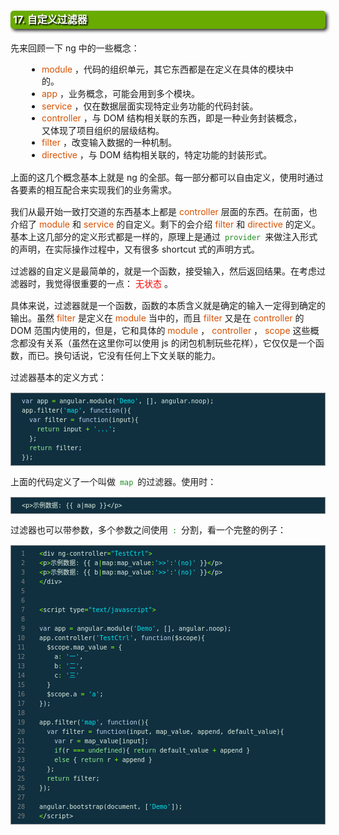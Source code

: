 <h1 style=" -moz-border-radius: 5px; -webkit-border-radius: 5px; -moz-box-shadow: 3px 3px 5px #333; -webkit-box-shadow: 3px 3px 5px #333; box-shadow: 3px 3px 5px #333;  border-radius: 5px; background-color: #69ab01; padding: 4px; color: white; line-height: 1.3em; text-shadow: 2px 2px 2px black; margin: 20px auto; font-size: medium; clear: both;">17. 自定义过滤器</h1>

<p style="margin: 15px 0;">
先来回顾一下 ng 中的一些概念：
</p>

<ul style="line-height: 1.4em; padding: 0px; padding-left: 20px; margin: auto 30px;">
<li><i style=" color: #d75100; font-style: normal; ">module</i> ，代码的组织单元，其它东西都是在定义在具体的模块中的。
</li>
<li><i style=" color: #d75100; font-style: normal; ">app</i> ，业务概念，可能会用到多个模块。
</li>
<li><i style=" color: #d75100; font-style: normal; ">service</i> ，仅在数据层面实现特定业务功能的代码封装。
</li>
<li><i style=" color: #d75100; font-style: normal; ">controller</i> ，与 DOM 结构相关联的东西，即是一种业务封装概念，又体现了项目组织的层级结构。
</li>
<li><i style=" color: #d75100; font-style: normal; ">filter</i> ，改变输入数据的一种机制。
</li>
<li><i style=" color: #d75100; font-style: normal; ">directive</i> ，与 DOM 结构相关联的，特定功能的封装形式。
</li>
</ul>

<p style="margin: 15px 0;">
上面的这几个概念基本上就是 ng 的全部。每一部分都可以自由定义，使用时通过各要素的相互配合来实现我们的业务需求。
</p>
<p style="margin: 15px 0;">
我们从最开始一致打交道的东西基本上都是 <i style=" color: #d75100; font-style: normal; ">controller</i> 层面的东西。在前面，也介绍了 <i style=" color: #d75100; font-style: normal; ">module</i> 和 <i style=" color: #d75100; font-style: normal; ">service</i> 的自定义。剩下的会介绍 <i style=" color: #d75100; font-style: normal; ">filter</i> 和 <i style=" color: #d75100; font-style: normal; ">directive</i> 的定义。基本上这几部分的定义形式都是一样的，原理上是通过 <code style="margin: auto 3px; color: #228b22; font-family: monospace; ">provider</code> 来做注入形式的声明，在实际操作过程中，又有很多 shortcut 式的声明方式。
</p>
<p style="margin: 15px 0;">
过滤器的自定义是最简单的，就是一个函数，接受输入，然后返回结果。在考虑过滤器时，我觉得很重要的一点： <b style=" color: red; font-weight: normal; ">无状态</b> 。
</p>
<p style="margin: 15px 0;">
具体来说，过滤器就是一个函数，函数的本质含义就是确定的输入一定得到确定的输出。虽然 <i style=" color: #d75100; font-style: normal; ">filter</i> 是定义在 <i style=" color: #d75100; font-style: normal; ">module</i> 当中的，而且 <i style=" color: #d75100; font-style: normal; ">filter</i> 又是在 <i style=" color: #d75100; font-style: normal; ">controller</i> 的 DOM 范围内使用的，但是，它和具体的 <i style=" color: #d75100; font-style: normal; ">module</i> ， <i style=" color: #d75100; font-style: normal; ">controller</i> ， <i style=" color: #d75100; font-style: normal; ">scope</i> 这些概念都没有关系（虽然在这里你可以使用 js 的闭包机制玩些花样），它仅仅是一个函数，而已。换句话说，它没有任何上下文关联的能力。
</p>
<p style="margin: 15px 0;">
过滤器基本的定义方式：
</p>

<div class="highlight" style="background: #103040"><pre style=" white-space: pre-wrap; word-wrap: break-word; border: 1px solid #888; font-size: small; line-height: 1.5em; padding: 5px;; color: #e0eee0; background: #103040;">  <span style="color: #bcd2ee">var</span> <span style="color: #e0eee0">app</span> <span style="color: #7fff00">=</span> <span style="color: #e0eee0">angular</span>.<span style="color: #e0eee0">module</span>(<span style="color: #00e5ee">&#39;Demo&#39;</span>, [], <span style="color: #e0eee0">angular</span>.<span style="color: #e0eee0">noop</span>);
  <span style="color: #e0eee0">app</span>.<span style="color: #e0eee0">filter</span>(<span style="color: #00e5ee">&#39;map&#39;</span>, <span style="color: #bcd2ee">function</span>(){
    <span style="color: #bcd2ee">var</span> <span style="color: #e0eee0">filter</span> <span style="color: #7fff00">=</span> <span style="color: #bcd2ee">function</span>(<span style="color: #e0eee0">input</span>){
      <span style="color: #90ee90">return</span> <span style="color: #e0eee0">input</span> <span style="color: #7fff00">+</span> <span style="color: #00e5ee">&#39;...&#39;</span>;
    };
    <span style="color: #90ee90">return</span> <span style="color: #e0eee0">filter</span>;
  });
</pre></div>


<p style="margin: 15px 0;">
上面的代码定义了一个叫做 <code style="margin: auto 3px; color: #228b22; font-family: monospace; ">map</code> 的过滤器。使用时：
</p>

<div class="highlight" style="background: #103040"><pre style=" white-space: pre-wrap; word-wrap: break-word; border: 1px solid #888; font-size: small; line-height: 1.5em; padding: 5px;; color: #e0eee0; background: #103040;">  <span style="color: #e0eee0">&lt;p&gt;</span>示例数据: {{ a|map }}<span style="color: #e0eee0">&lt;/p&gt;</span>
</pre></div>


<p style="margin: 15px 0;">
过滤器也可以带参数，多个参数之间使用 <code style="margin: auto 3px; color: #228b22; font-family: monospace; ">:</code> 分割，看一个完整的例子：
</p>

<div class="highlight" style="background: #103040"><pre style=" white-space: pre-wrap; word-wrap: break-word; border: 1px solid #888; font-size: small; line-height: 1.5em; padding: 5px;; color: #e0eee0; background: #103040;"><span style="color: gray; padding: 0 5px 0 5px"> 1</span>   <span style="color: #7fff00">&lt;</span><span style="color: #e0eee0">div</span> <span style="color: #e0eee0">ng</span><span style="color: #7fff00">-</span><span style="color: #e0eee0">controller</span><span style="color: #7fff00">=</span><span style="color: #00e5ee">&quot;TestCtrl&quot;</span><span style="color: #7fff00">&gt;</span>
<span style="color: gray; padding: 0 5px 0 5px"> 2</span>   <span style="color: #7fff00">&lt;</span><span style="color: #e0eee0">p</span><span style="color: #7fff00">&gt;</span>示例数据<span style="color: #7fff00">:</span> {{ <span style="color: #e0eee0">a</span><span style="color: #7fff00">|</span><span style="color: #e0eee0">map</span><span style="color: #7fff00">:</span><span style="color: #e0eee0">map_value</span><span style="color: #7fff00">:</span><span style="color: #00e5ee">&#39;&gt;&gt;&#39;</span><span style="color: #7fff00">:</span><span style="color: #00e5ee">&#39;(no)&#39;</span> }}<span style="color: #7fff00">&lt;</span>/p&gt;
<span style="color: gray; padding: 0 5px 0 5px"> 3</span>   <span style="color: #7fff00">&lt;</span><span style="color: #e0eee0">p</span><span style="color: #7fff00">&gt;</span>示例数据<span style="color: #7fff00">:</span> {{ <span style="color: #e0eee0">b</span><span style="color: #7fff00">|</span><span style="color: #e0eee0">map</span><span style="color: #7fff00">:</span><span style="color: #e0eee0">map_value</span><span style="color: #7fff00">:</span><span style="color: #00e5ee">&#39;&gt;&gt;&#39;</span><span style="color: #7fff00">:</span><span style="color: #00e5ee">&#39;(no)&#39;</span> }}<span style="color: #7fff00">&lt;</span>/p&gt;
<span style="color: gray; padding: 0 5px 0 5px"> 4</span>   <span style="color: #7fff00">&lt;</span>/div&gt;
<span style="color: gray; padding: 0 5px 0 5px"> 5</span>   
<span style="color: gray; padding: 0 5px 0 5px"> 6</span>   
<span style="color: gray; padding: 0 5px 0 5px"> 7</span>   <span style="color: #7fff00">&lt;</span><span style="color: #e0eee0">script</span> <span style="color: #e0eee0">type</span><span style="color: #7fff00">=</span><span style="color: #00e5ee">&quot;text/javascript&quot;</span><span style="color: #7fff00">&gt;</span>
<span style="color: gray; padding: 0 5px 0 5px"> 8</span>   
<span style="color: gray; padding: 0 5px 0 5px"> 9</span>   <span style="color: #bcd2ee">var</span> <span style="color: #e0eee0">app</span> <span style="color: #7fff00">=</span> <span style="color: #e0eee0">angular</span>.<span style="color: #e0eee0">module</span>(<span style="color: #00e5ee">&#39;Demo&#39;</span>, [], <span style="color: #e0eee0">angular</span>.<span style="color: #e0eee0">noop</span>);
<span style="color: gray; padding: 0 5px 0 5px">10</span>   <span style="color: #e0eee0">app</span>.<span style="color: #e0eee0">controller</span>(<span style="color: #00e5ee">&#39;TestCtrl&#39;</span>, <span style="color: #bcd2ee">function</span>(<span style="color: #e0eee0">$scope</span>){
<span style="color: gray; padding: 0 5px 0 5px">11</span>     <span style="color: #e0eee0">$scope</span>.<span style="color: #e0eee0">map_value</span> <span style="color: #7fff00">=</span> {
<span style="color: gray; padding: 0 5px 0 5px">12</span>       <span style="color: #e0eee0">a</span><span style="color: #7fff00">:</span> <span style="color: #00e5ee">&#39;一&#39;</span>,
<span style="color: gray; padding: 0 5px 0 5px">13</span>       <span style="color: #e0eee0">b</span><span style="color: #7fff00">:</span> <span style="color: #00e5ee">&#39;二&#39;</span>,
<span style="color: gray; padding: 0 5px 0 5px">14</span>       <span style="color: #e0eee0">c</span><span style="color: #7fff00">:</span> <span style="color: #00e5ee">&#39;三&#39;</span>
<span style="color: gray; padding: 0 5px 0 5px">15</span>     }
<span style="color: gray; padding: 0 5px 0 5px">16</span>     <span style="color: #e0eee0">$scope</span>.<span style="color: #e0eee0">a</span> <span style="color: #7fff00">=</span> <span style="color: #00e5ee">&#39;a&#39;</span>;
<span style="color: gray; padding: 0 5px 0 5px">17</span>   });
<span style="color: gray; padding: 0 5px 0 5px">18</span>   
<span style="color: gray; padding: 0 5px 0 5px">19</span>   <span style="color: #e0eee0">app</span>.<span style="color: #e0eee0">filter</span>(<span style="color: #00e5ee">&#39;map&#39;</span>, <span style="color: #bcd2ee">function</span>(){
<span style="color: gray; padding: 0 5px 0 5px">20</span>     <span style="color: #bcd2ee">var</span> <span style="color: #e0eee0">filter</span> <span style="color: #7fff00">=</span> <span style="color: #bcd2ee">function</span>(<span style="color: #e0eee0">input</span>, <span style="color: #e0eee0">map_value</span>, <span style="color: #e0eee0">append</span>, <span style="color: #e0eee0">default_value</span>){
<span style="color: gray; padding: 0 5px 0 5px">21</span>       <span style="color: #bcd2ee">var</span> <span style="color: #e0eee0">r</span> <span style="color: #7fff00">=</span> <span style="color: #e0eee0">map_value</span>[<span style="color: #e0eee0">input</span>];
<span style="color: gray; padding: 0 5px 0 5px">22</span>       <span style="color: #90ee90">if</span>(<span style="color: #e0eee0">r</span> <span style="color: #7fff00">===</span> <span style="color: #90ee90">undefined</span>){ <span style="color: #90ee90">return</span> <span style="color: #e0eee0">default_value</span> <span style="color: #7fff00">+</span> <span style="color: #e0eee0">append</span> }
<span style="color: gray; padding: 0 5px 0 5px">23</span>       <span style="color: #90ee90">else</span> { <span style="color: #90ee90">return</span> <span style="color: #e0eee0">r</span> <span style="color: #7fff00">+</span> <span style="color: #e0eee0">append</span> }
<span style="color: gray; padding: 0 5px 0 5px">24</span>     };
<span style="color: gray; padding: 0 5px 0 5px">25</span>     <span style="color: #90ee90">return</span> <span style="color: #e0eee0">filter</span>;
<span style="color: gray; padding: 0 5px 0 5px">26</span>   });
<span style="color: gray; padding: 0 5px 0 5px">27</span>   
<span style="color: gray; padding: 0 5px 0 5px">28</span>   <span style="color: #e0eee0">angular</span>.<span style="color: #e0eee0">bootstrap</span>(<span style="color: #e0eee0">document</span>, [<span style="color: #00e5ee">&#39;Demo&#39;</span>]);
<span style="color: gray; padding: 0 5px 0 5px">29</span>   <span style="color: #7fff00">&lt;</span>/script&gt;
</pre></div>
